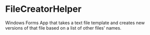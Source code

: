 # FileCreatorHelper
Windows Forms App that takes a text file template and creates new versions of that file based on a list of other files' names.
